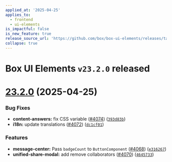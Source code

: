 ```yaml
---
applied_at: '2025-04-25'
applies_to:
  - frontend
  - ui-elements
is_impactful: false
is_new_feature: true
release_source_url: 'https://github.com/box/box-ui-elements/releases/tag/v23.2.0'
collapse: true
---
```


# Box UI Elements `v23.2.0` released

# [23.2.0][1] (2025-04-25)

### Bug Fixes

* **content-answers:** fix CSS variable ([#4074][2]) ([`393d83b`][3])
* **i18n:** update translations ([#4072][4]) ([`dc1cf01`][5])

### Features

* **message-center:** Pass `badgeCount` to `ButtonComponent` ([#4068][6]) ([`e316267`][7])
* **unified-share-modal:** add remove collaborators ([#4070][8]) ([`4645733`][9])

[1]: https://github.com/box/box-ui-elements/compare/v23.1.0...v23.2.0

[2]: https://github.com/box/box-ui-elements/issues/4074

[3]: https://github.com/box/box-ui-elements/commit/393d83ba8c8882f6b136b38f933bfc17f5be0720

[4]: https://github.com/box/box-ui-elements/issues/4072

[5]: https://github.com/box/box-ui-elements/commit/dc1cf014f1bb84384244cf68d684d07bd6420d11

[6]: https://github.com/box/box-ui-elements/issues/4068

[7]: https://github.com/box/box-ui-elements/commit/e3162676d06dc330c42204b0871cc61140665c57

[8]: https://github.com/box/box-ui-elements/issues/4070

[9]: https://github.com/box/box-ui-elements/commit/4645733c1d5aad0a42cbabd130741bdd6923243e
